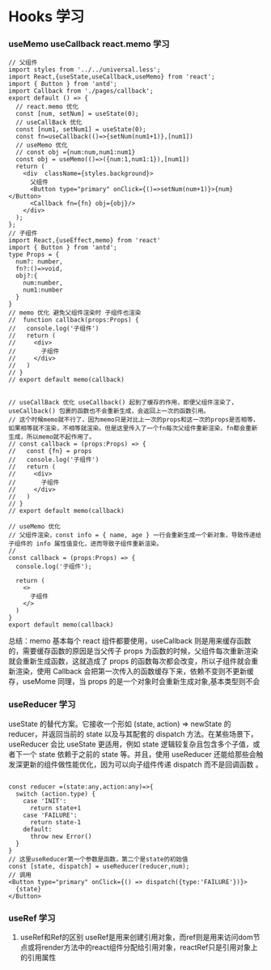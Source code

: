 # Hooks 学习

### useMemo useCallback react.memo 学习

```
// 父组件
import styles from '../../universal.less';
import React,{useState,useCallback,useMemo} from 'react';
import { Button } from 'antd';
import Callback from './pages/callback';
export default () => {
  // react.memo 优化
  const [num, setNum] = useState(0);
  // useCallBack 优化
  const [num1, setNum1] = useState(0);
  const fn=useCallback(()=>{setNum(num1+1)},[num1])
  // useMemo 优化
  // const obj ={num:num,num1:num1}
  const obj = useMemo(()=>({num:1,num1:1}),[num1])
  return (
    <div  className={styles.background}>
      父组件
      <Button type="primary" onClick={()=>setNum(num+1)}>{num}</Button>
      <Callback fn={fn} obj={obj}/>
    </div>
  );
};
// 子组件
import React,{useEffect,memo} from 'react'
import { Button } from 'antd';
type Props = {
  num?: number,
  fn?:()=>void,
  obj?:{
    num:number,
    num1:number
  }
}
// memo 优化 避免父组件渲染时 子组件也渲染
//  function callback(props:Props) {
//   console.log('子组件')
//   return (
//     <div>
//       子组件
//     </div>
//   )
// }
// export default memo(callback)


// useCallBack 优化 useCallback() 起到了缓存的作用，即便父组件渲染了，useCallback() 包裹的函数也不会重新生成，会返回上一次的函数引用。
// 这个时候memo就不行了，因为memo只是对比上一次的props和这一次的props是否相等，如果相等就不渲染，不相等就渲染。但是这里传入了一个fn每次父组件重新渲染，fn都会重新生成，所以memo就不起作用了。
// const callback = (props:Props) => {
//   const {fn} = props
//   console.log('子组件')
//   return (
//     <div>
//       子组件
//     </div>
//   )
// }
// export default memo(callback)

// useMemo 优化
// 父组件渲染，const info = { name, age } 一行会重新生成一个新对象，导致传递给子组件的 info 属性值变化，进而导致子组件重新渲染。
//
const callback = (props:Props) => {
  console.log('子组件');

  return (
    <>
      子组件
    </>
  )
}
export default memo(callback)
```

总结：memo 基本每个 react 组件都要使用，useCallback 则是用来缓存函数的，需要缓存函数的原因是当父传子 props 为函数的时候，父组件每次重新渲染就会重新生成函数，这就造成了 props 的函数每次都会改变，所以子组件就会重新渲染，使用 Callback 会把第一次传入的函数缓存下来，依赖不变则不更新缓存，useMome 同理，当 props 的是一个对象时会重新生成对象,基本类型则不会

### useReducer 学习

useState 的替代方案。它接收一个形如 (state, action) => newState 的 reducer，并返回当前的 state 以及与其配套的 dispatch 方法。在某些场景下，useReducer 会比 useState 更适用，例如 state 逻辑较复杂且包含多个子值，或者下一个 state 依赖于之前的 state 等。并且，使用 useReducer 还能给那些会触发深更新的组件做性能优化，因为可以向子组件传递 dispatch 而不是回调函数 。

```

const reducer =(state:any,action:any)=>{
  switch (action.type) {
    case 'INIT':
      return state+1
    case 'FAILURE':
      return state-1
    default:
      throw new Error()
  }
}
// 这里useReducer第一个参数是函数，第二个是state的初始值
const [state, dispatch] = useReducer(reducer,num);
// 调用
<Button type="primary" onClick={() => dispatch({type:'FAILURE'})}>
  {state}
</Button>
```

### useRef 学习

1. useRef和Ref的区别
useRef是用来创建引用对象，而ref则是用来访问dom节点或将render方法中的react组件分配给引用对象，reactRef只是引用对象上的引用属性

